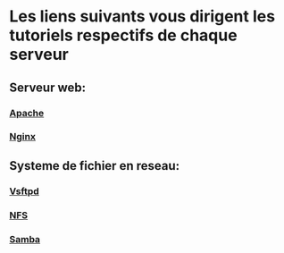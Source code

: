 # Les liens suivants vous dirigent les tutoriels respectifs de chaque serveur

## Serveur web:
  ###         <a href="https://github.com/Jonas4884/Reseau-et-systeme/blob/main/Apache2/readme.md"> Apache</a>
  ###          <a href="https://github.com/Jonas4884/Reseau-et-systeme/blob/main/Nginx/readme.md">Nginx</a>
## Systeme de fichier en reseau:
 ###           <a href="https://github.com/Jonas4884/Reseau-et-systeme/blob/main/Vstpd/readme.md"> Vsftpd</a> 
###           <a href="https://github.com/Jonas4884/Reseau-et-systeme/blob/main/NFS/readme.md"> NFS</a> 
 ###          <a href="https://github.com/Jonas4884/Reseau-et-systeme/blob/main/Samba/readme.md"> Samba</a>


